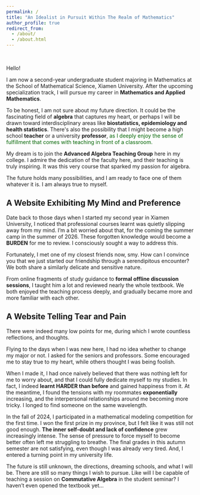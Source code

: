 ```yaml
---
permalink: /
title: "An Idealist in Pursuit Within The Realm of Mathematics"
author_profile: true
redirect_from: 
  - /about/
  - /about.html
---
```

<br>

Hello! 

I am now a second-year undergraduate student majoring in Mathematics at the School of Mathematical Science, Xiamen University. After the upcoming specialization track, I will pursue my career in  **Mathematics and Applied Mathematics**.

To be honest, I am not sure about my future direction. It could be the fascinating field of **algebra** that captures my heart, or perhaps I will be drawn toward interdisciplinary areas like **biostatistics, epidemiology and health statistics**. There's also the possibility that I might become a high school **teacher** or a university **professor**, <font color="darkgreen">as I deeply enjoy the sense of fulfillment that comes with teaching in front of a classroom.</font>

My dream is to join the **Advanced Algebra Teaching Group** here in my college. I admire the dedication of the faculty here, and their teaching is truly inspiring. It was this very course that sparked my passion for algebra. 

The future holds many possibilities, and I am ready to face one of them whatever it is. I am always true to myself.


## A Website Exhibiting My Mind and Preference


Date back to those days when I started my second year in Xiamen University, I noticed that professional courses learnt was quietly slipping away from my mind. I’m a bit worried about that, for the coming the summer camp in the summer of 2026. These forgotten knowledge would become a **BURDEN** for me to review. I consciously sought a way to address this.

Fortunately, I met one of my closest friends now, smy. How can I convince you that we just started our friendship through a serendipitous encounter? We both share a similarly delicate and sensitive nature. 

From online fragments of study guidance to **formal offline discussion sessions**, I taught him a lot and reviewed nearly the whole textbook. We both enjoyed the teaching process deeply, and gradually became more and more familiar with each other.


## A Website Telling Tear and Pain


There were indeed many low points for me, during which I wrote countless reflections, and thoughts.

Flying to the days when I was new here, I had no idea whether to change my major or not. I asked for the seniors and professors. Some encouraged me to stay true to my heart, while others thought I was being foolish. 

When I made it, I had once naively believed that there was nothing left for me to worry about, and that I could fully dedicate myself to my studies. In fact, I indeed **learnt HARDER than before** and gained happiness from it. At the meantime, I found the tensions with my roommates **exponentially** increasing, and the interpersonal relationships around me becoming more tricky. I longed to find someone on the same wavelength.

In the fall of 2024, I participated in a mathematical modeling competition for the first time. I won the first prize in my province, but I felt like it was still not good enough. **The inner self-doubt and lack of confidence** grew increasingly intense. The sense of pressure to force myself to become better often left me struggling to breathe. The final grades in this autumn semester are not satisfying, even though I was already very tired. And, I entered a turning point in my university life.

The future is still unknown, the directions, dreaming schools, and what I will be. There are still so many things I wish to pursue. Like will I be capable of teaching a session on **Commutative Algebra** in the student seminar? I haven’t even opened the textbook yet... 

